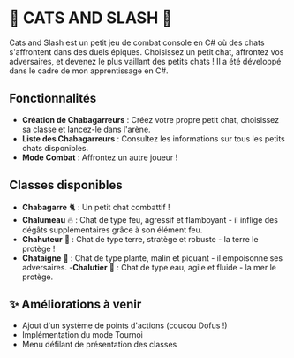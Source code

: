 # 🐾 CATS AND SLASH 🐾 

Cats and Slash est un petit jeu de combat console en C# où des chats s'affrontent dans des duels épiques. Choisissez un petit chat, affrontez vos adversaires, et devenez le plus vaillant des petits chats !
Il a été développé dans le cadre de mon apprentissage en C#. 

## Fonctionnalités
- **Création de Chabagarreurs** : Créez votre propre petit chat, choisissez sa classe et lancez-le dans l'arène.
- **Liste des Chabagarreurs** : Consultez les informations sur tous les petits chats disponibles.
- **Mode Combat** : Affrontez un autre joueur !


## Classes disponibles
- **Chabagarre** 🐈 : Un petit chat combattif !
- **Chalumeau** 🔥 : Chat de type feu, agressif et flamboyant - il inflige des dégâts supplémentaires grâce à son élément feu.
- **Chahuteur** 🌱 : Chat de type terre, stratège et robuste - la terre le protège ! 
- **Chataigne** 🌿 : Chat de type plante, malin et piquant - il empoisonne ses adversaires. 
-**Chalutier** 🌊 : Chat de type eau, agile et fluide - la mer le protège. 

## ✨ Améliorations à venir
- Ajout d'un système de points d'actions (coucou Dofus !)
- Implémentation du mode Tournoi 
- Menu défilant de présentation des classes

